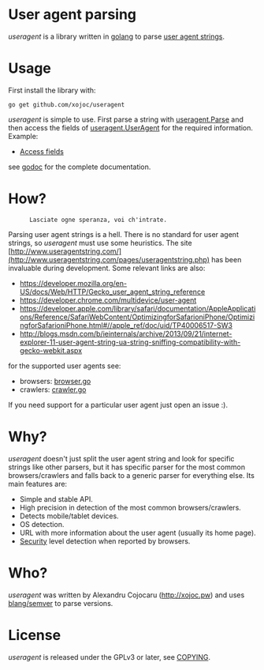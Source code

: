 # User agent parsing
*useragent* is a library written in [golang](http://golang.org) to parse [user agent strings](http://useragentstring.com/).

# Usage
First install the library with:
```
go get github.com/xojoc/useragent       
```
*useragent* is simple to use. First parse a string with [useragent.Parse](http://godoc.org/github.com/xojoc/useragent#Parse) and then access the fields of [useragent.UserAgent](http://godoc.org/github.com/xojoc/useragent#UserAgent) for the required information. Example:
 * [Access fields](http://godoc.org/github.com/xojoc/useragent#example-Parse--Access)

see [godoc](http://godoc.org/github.com/xojoc/useragent) for the complete documentation.
# How?
          Lasciate ogne speranza, voi ch'intrate.
Parsing user agent strings is a hell. There is no standard for user agent strings, so *useragent* must use some heuristics. The site [http://www.useragentstring.com/](http://www.useragentstring.com/pages/useragentstring.php) has been invaluable during development. Some relevant links are also:

  * https://developer.mozilla.org/en-US/docs/Web/HTTP/Gecko_user_agent_string_reference
  * https://developer.chrome.com/multidevice/user-agent
  * https://developer.apple.com/library/safari/documentation/AppleApplications/Reference/SafariWebContent/OptimizingforSafarioniPhone/OptimizingforSafarioniPhone.html#//apple_ref/doc/uid/TP40006517-SW3
  * http://blogs.msdn.com/b/ieinternals/archive/2013/09/21/internet-explorer-11-user-agent-string-ua-string-sniffing-compatibility-with-gecko-webkit.aspx

for the supported user agents see:
  * browsers: [browser.go](browser.go)
  * crawlers: [crawler.go](crawler.go)

If you need support for a particular user agent just open an issue :).

# Why?
*useragent* doesn't just split the user agent string and look for specific strings like other parsers, but it has specific parser for the most common browsers/crawlers and falls back to a generic parser for everything else. Its main features are:

 * Simple and stable API.
 * High precision in detection of the most common browsers/crawlers.
 * Detects mobile/tablet devices.
 * OS detection.
 * URL with more information about the user agent (usually its home page).
 * [Security](http://godoc.org/github.com/xojoc/useragent#Security) level detection when reported by browsers.


# Who?
*useragent* was written by Alexandru Cojocaru (http://xojoc.pw) and uses [blang/semver](https://github.com/blang/semver) to parse versions.

# License
*useragent* is released under the GPLv3 or later, see [COPYING](COPYING).